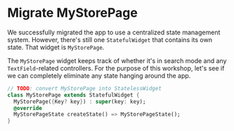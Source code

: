 # Migrate MyStorePage

We successfully migrated the app to use a centralized state management system.
However, there's still one `StatefulWidget` that contains its own state. That widget is
`MyStorePage`.

The `MyStorePage` widget keeps track of whether it's in search mode and any `TextField`-related
controllers. For the purpose of this workshop, let's see if we can completely eliminate
any state hanging around the app.

```dart
// TODO: convert MyStorePage into StatelessWidget
class MyStorePage extends StatefulWidget {
  MyStorePage({Key? key}) : super(key: key);
  @override
  MyStorePageState createState() => MyStorePageState();
}
```